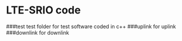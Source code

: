 ﻿# LTE-SRIO code
###test
test folder for test software coded in c++
###uplink
for uplink
###downlink
for downlink
